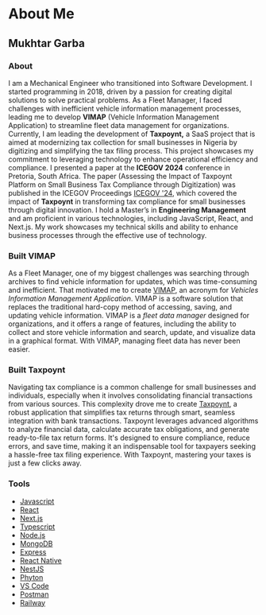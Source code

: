# About Me

## Mukhtar Garba

### About

I am a Mechanical Engineer who transitioned into Software Development. I started programming in 2018, driven by a passion for creating digital solutions to solve practical problems. As a Fleet Manager, I faced challenges with inefficient vehicle information management processes, leading me to develop **VIMAP** (Vehicle Information Management Application) to streamline fleet data management for organizations.
Currently, I am leading the development of **Taxpoynt,** a SaaS project that is aimed at modernizing tax collection for small businesses in Nigeria by digitizing and simplifying the tax filing process. This project showcases my commitment to leveraging technology to enhance operational efficiency and compliance. I presented a paper at the **ICEGOV 2024** conference in Pretoria, South Africa. The paper (Assessing the Impact of Taxpoynt Platform on Small Business Tax Compliance through Digitization) was published in the ICEGOV Proceedings [ICEGOV '24](https://dl.acm.org/doi/10.1145/3680127.3680143), which covered the impact of **Taxpoynt** in transforming tax compliance for small businesses through digital innovation.
I hold a Master’s in **Engineering Management** and am proficient in various technologies, including JavaScript, React, and Next.js. My work showcases my technical skills and ability to enhance business processes through the effective use of technology.

### Built VIMAP

As a Fleet Manager, one of my biggest challenges was searching through archives to find vehicle information for updates, which was time-consuming and inefficient. That motivated me to create [VIMAP](https://vimap.io/), an acronym for *Vehicles Information Management Application*. VIMAP is a software solution that replaces the traditional hard-copy method of accessing, saving, and updating vehicle information. VIMAP is a *fleet data manager* designed for organizations, and it offers a range of features, including the ability to collect and store vehicle information and search, update, and visualize data in a graphical format. With VIMAP, managing fleet data has never been easier.

### Built Taxpoynt

Navigating tax compliance is a common challenge for small businesses and individuals, especially when it involves consolidating financial transactions from various sources. This complexity drove me to create [Taxpoynt](https://www.taxpoynt.com/), a robust application that simplifies tax returns through smart, seamless integration with bank transactions. Taxpoynt leverages advanced algorithms to analyze financial data, calculate accurate tax obligations, and generate ready-to-file tax return forms. It's designed to ensure compliance, reduce errors, and save time, making it an indispensable tool for taxpayers seeking a hassle-free tax filing experience. With Taxpoynt, mastering your taxes is just a few clicks away.

### Tools

- [Javascript](https://www.javascript.com/)
- [React](https://reactjs.org/)
- [Next.js](https://nextjs.org/)
- [Typescript](https://www.typescriptlang.org/)
- [Node.js](https://nodejs.org/en/)
- [MongoDB](https://www.mongodb.com/)
- [Express](https://expressjs.com/)
- [React Native](https://reactnative.dev/)
- [NestJS](https://nestjs.com/)
- [Phyton](https://www.python.org/)
- [VS Code](https://code.visualstudio.com/)
- [Postman](https://www.postman.com/)
- [Railway](https://railway.com/)
